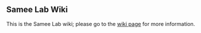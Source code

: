 ## Samee Lab Wiki

This is the Samee Lab wiki; please go to the [wiki page](https://github.com/sameelab/labwiki.wiki.git) for more information.
